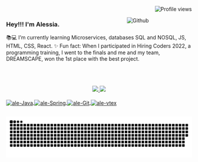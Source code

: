<p align="right"> <img src="https://komarev.com/ghpvc/?username=AleehSophia&color=ff69b4" alt="Profile views" /> </p>

<img width="35%" align="right" alt="Github" src="https://i.pinimg.com/originals/19/b2/8c/19b28c8372aaec65623f7ee7332e74be.gif" />

### Hey!!! I'm Alessia.


📚💻 I’m currently learning Microservices, databases SQL and NOSQL, JS, HTML, CSS, React.
✨ Fun fact: When I participated in Hiring Coders 2022, a programming training, I went to the finals and me and my team, DREAMSCAPE, won the 1st place with the best project.

<br>
<br>
<br>
<div align="center">
  <a href="https://github.com/AleehSophia">
  <img height="170em" src="https://github-readme-stats.vercel.app/api?username=AleehSophia&show_icons=true&theme=dracula&include_all_commits=true&count_private=true"/>
  <img height="170em" src="https://github-readme-stats.vercel.app/api/top-langs/?username=AleehSophia&layout=compact&langs_count=7&theme=dracula"/>
</div>
 <div style="display: inline_block"><br>
  <img align="center" alt="ale-Java" height="60" width="80" src="https://cdn.jsdelivr.net/gh/devicons/devicon/icons/java/java-original-wordmark.svg" />
   <img align="center" alt="ale-Spring" height="60" width="80" src="https://cdn.jsdelivr.net/gh/devicons/devicon/icons/spring/spring-original-wordmark.svg" />  
   <img align="center" alt="ale-Git" height="50" width="80" src="https://cdn.jsdelivr.net/gh/devicons/devicon/icons/git/git-original.svg" />
  <img align="center" alt="ale-vtex" height="60" width="80" src="https://user-images.githubusercontent.com/104858887/183300217-6a364880-ce71-4d4b-8ac5-50011c718542.svg" />
</div>   
  
## 
  
![Snake animation](https://github.com/AleehSophia/AleehSophia/blob/output/github-contribution-grid-snake.svg)  

